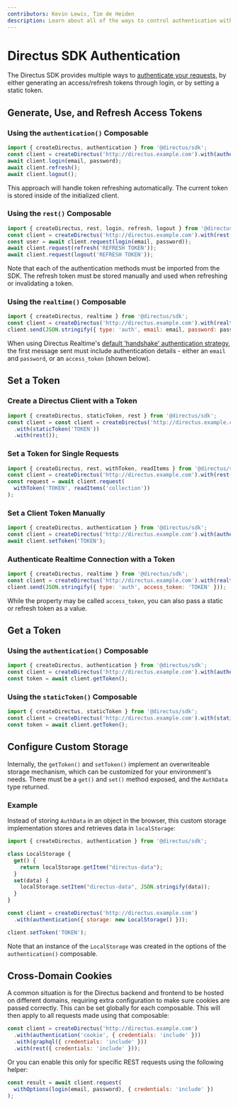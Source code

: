 ```yaml
---
contributors: Kevin Lewis, Tim de Heiden
description: Learn about all of the ways to control authentication with the Directus SDK
---
```


# Directus SDK Authentication

The Directus SDK provides multiple ways to [authenticate your requests](/reference/authentication), by either generating
an access/refresh tokens through login, or by setting a static token.

## Generate, Use, and Refresh Access Tokens

### Using the `authentication()` Composable

```js
import { createDirectus, authentication } from '@directus/sdk';
const client = createDirectus('http://directus.example.com').with(authentication());
await client.login(email, password);
await client.refresh();
await client.logout();
```

This approach will handle token refreshing automatically. The current token is stored inside of the initialized client.

### Using the `rest()` Composable

```js
import { createDirectus, rest, login, refresh, logout } from '@directus/sdk';
const client = createDirectus('http://directus.example.com').with(rest());
const user = await client.request(login(email, password));
await client.request(refresh('REFRESH TOKEN'));
await client.request(logout('REFRESH TOKEN'));
```

Note that each of the authentication methods must be imported from the SDK. The refresh token must be stored manually
and used when refreshing or invalidating a token.

### Using the `realtime()` Composable

```js
import { createDirectus, realtime } from '@directus/sdk';
const client = createDirectus('http://directus.example.com').with(realtime());
client.send(JSON.stringify({ type: 'auth', email: email, password: password}));
```

When using Directus Realtime's [default 'handshake' authentication strategy](/guides/real-time/authentication), the
first message sent must include authentication details - either an `email` and `password`, or an `access_token` (shown
below).

## Set a Token

### Create a Directus Client with a Token

```js
import { createDirectus, staticToken, rest } from '@directus/sdk';
const client = const client = createDirectus('http://directus.example.com')
  .with(staticToken('TOKEN'))
  .with(rest());
```

### Set a Token for Single Requests

```js
import { createDirectus, rest, withToken, readItems } from '@directus/sdk';
const client = createDirectus('http://directus.example.com').with(rest());
const request = await client.request(
  withToken('TOKEN', readItems('collection'))
);
```

### Set a Client Token Manually

```js
import { createDirectus, authentication } from '@directus/sdk';
const client = createDirectus('http://directus.example.com').with(authentication());
await client.setToken('TOKEN');
```

### Authenticate Realtime Connection with a Token

```js
import { createDirectus, realtime } from '@directus/sdk';
const client = createDirectus('http://directus.example.com').with(realtime());
client.send(JSON.stringify({ type: 'auth', access_token: 'TOKEN' }));
```

While the property may be called `access_token`, you can also pass a static or refresh token as a value.

## Get a Token

### Using the `authentication()` Composable

```js
import { createDirectus, authentication } from '@directus/sdk';
const client = createDirectus('http://directus.example.com').with(authentication());
const token = await client.getToken();
```

### Using the `staticToken()` Composable

```js
import { createDirectus, staticToken } from '@directus/sdk';
const client = createDirectus('http://directus.example.com').with(staticToken('TOKEN'));
const token = await client.getToken();
```

## Configure Custom Storage

Internally, the `getToken()` and `setToken()` implement an overwriteable storage mechanism, which can be customized for
your environment's needs. There must be a `get()` and `set()` method exposed, and the `AuthData` type returned.

### Example

Instead of storing `AuthData` in an object in the browser, this custom storage implementation stores and retrieves data
in `localStorage`:

```js
import { createDirectus, authentication } from '@directus/sdk';

class LocalStorage {
  get() {
    return localStorage.getItem("directus-data");
  }
  set(data) {
    localStorage.setItem("directus-data", JSON.stringify(data));
  }
}

const client = createDirectus('http://directus.example.com')
  .with(authentication({ storage: new LocalStorage() }));

client.setToken('TOKEN');
```

Note that an instance of the `LocalStorage` was created in the options of the `authentication()` composable.

## Cross-Domain Cookies

A common situation is for the Directus backend and frontend to be hosted on different domains, requiring extra
configuration to make sure cookies are passed correctly. This can be set globally for each composable. This will then
apply to all requests made using that composable:

```js
const client = createDirectus('http://directus.example.com')
  .with(authentication('cookie', { credentials: 'include' }))
  .with(graphql({ credentials: 'include' }))
  .with(rest({ credentials: 'include' }));
```

Or you can enable this only for specific REST requests using the following helper:

```js
const result = await client.request(
  withOptions(login(email, password), { credentials: 'include' })
);
```
